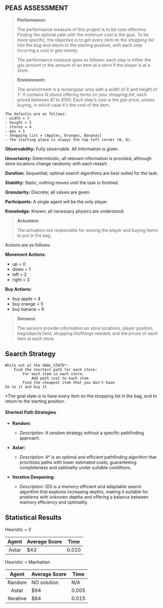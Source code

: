 ## PEAS ASSESSMENT

> **Performance:**
> 
>   The performance measure of this project is to be cost-effective. Finding the optimal path with the minimum cost is the goal. To be more specific, the objective is to get every item on the *shopping list* into the *bag* and return to the starting position, with each step incurring a cost in *gas* money.
>
> The performance measure goes as follows: each step is either the gas amount or the amount of an item at a store if the player is at a store.

> **Environment:**
> 
>    The environment is a rectangular area with a width of *X* and height of *Y*. It contains *N stores* offering items on your *shopping list*, each priced between *$1 to $100*. Each step's cost is the *gas* price, unless buying, in which case it's the cost of the item.

    The defaults are as follows:
    - width = 7
    - height = 5
    - stores = 4
    - gas = 1
    - shopping list = [Apples, Oranges, Bananas]
    - the starting place is always the top left corner (0, 0).
    
**Observability:** Fully observable. All information is given.
  
**Uncertainty:** Deterministic; all relevant information is provided, although store locations change randomly with each restart.
  
**Duration:** Sequential; optimal search algorithms are best suited for the task.
  
**Stability:** Static; nothing moves until the task is finished.
  
**Granularity:** Discrete; all values are given.
  
**Participants:** A single agent will be the only player.
  
**Knowledge:** Known; all necessary physics are understood.

> **Actuators:**
> 
>  The actuators are responsible for moving the player and buying items to put in the bag.

Actions are as follows:  

**Movement Actions:**  
    
- up = 0
- down = 1
- left = 2
- right = 3  
    
**Buy Actions:**  
    
- buy apple = 4
- buy orange = 5
- buy banana = 6  

> **Sensors:**
> 
>    The sensors provide information on store locations, player position, bag/objects held, shopping list/things needed, and the prices of each item at each store.

## Search Strategy

```
While not at the GOAL_STATE*:
    Find the shortest path for each store:
        For each item in each store:
            Add path cost to each item
        Find the cheapest item that you don't have
Go to it and buy it
```
*The goal state is to have every item on the shopping list in the bag, and to return to the starting position. 
#### Shortest Path Strategies

- **Random:**
  - *Description:* A random strategy without a specific pathfinding approach.

- **Astar:**
  - *Description:* A* is an optimal and efficient pathfinding algorithm that prioritizes paths with lower estimated costs, guaranteeing completeness and optimality under suitable conditions.

- **Iterative Deepening:**
  - *Description:* IDS is a memory-efficient and adaptable search algorithm that explores increasing depths, making it suitable for problems with unknown depths and offering a balance between memory efficiency and optimality.


## Statistical Results 

Heuristic = 0 

| Agent     | Average Score | Time   |
|:-----:    | ------------- | ------ |
| Astar     | $43            | 0.010  |

Heuristic = Manhattan

| Agent     | Average Score | Time   |
|:-----:    | ------------- | ------ |
| Random    | NO solution    | N/A    |
| Astar     | $94            | 0.005  |
| Iterative | $84            | 0.015  |
